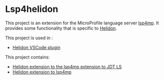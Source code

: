 # Lsp4helidon

This project is an extension for the MicroProfile language server [lsp4mp](https://github.com/eclipse/lsp4mp). 
It provides some functionality that is specific to [Helidon](https://helidon.io/).

This project is used in :
* [Helidon VSCode plugin]() 


This project contains:

* [Helidon extension to the lsp4mp extension to JDT LS](jdt-extension/README.md)
* [Helidon extension to lsp4mp](ls-extension/README.md)
